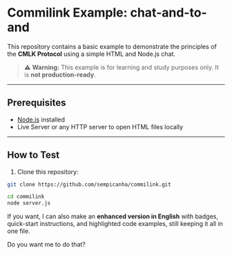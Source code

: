 # Commilink Example: chat-and-to-and

This repository contains a basic example to demonstrate the principles of the **CMLK Protocol** using a simple HTML and Node.js chat.

> ⚠️ **Warning:** This example is for learning and study purposes only. It is **not production-ready**.

---

## Prerequisites

- [Node.js](https://nodejs.org/) installed
- Live Server or any HTTP server to open HTML files locally

---

## How to Test

1. Clone this repository:

```bash
git clone https://github.com/sempicanha/commilink.git

cd commilink
node server.js
```


If you want, I can also make an **enhanced version in English** with badges, quick-start instructions, and highlighted code examples, still keeping it all in one file.  

Do you want me to do that?
